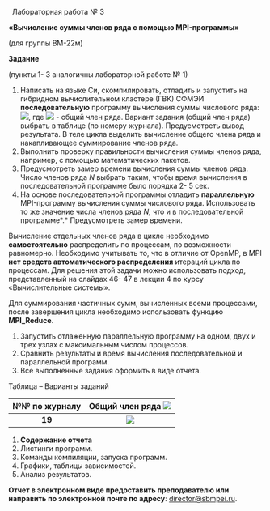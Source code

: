 ﻿` `Лабораторная работа № 3

**«Вычисление суммы членов ряда с помощью MPI-программы»** 

(для группы ВМ-22м)

**Задание**

(пункты 1- 3 аналогичны лабораторной работе № 1)

1. Написать на языке Си, скомпилировать, отладить и запустить на гибридном вычислительном кластере (ГВК) СФМЭИ **последовательную** программу вычисления суммы числового ряда: ![](Aspose.Words.ce467148-b3bd-4a77-b56a-c7fe69d4805e.001.png), где ![](Aspose.Words.ce467148-b3bd-4a77-b56a-c7fe69d4805e.002.png) - общий член ряда. Вариант задания (общий член ряда) выбрать в таблице (по номеру журнала). Предусмотреть вывод результата. В теле цикла выделить вычисление общего члена ряда и накапливающее суммирование членов ряда.
1. Выполнить проверку правильности вычисления суммы членов ряда, например, с помощью математических пакетов.
1. Предусмотреть замер времени вычисления суммы членов ряда. Число членов ряда *N* выбрать таким, чтобы время вычисления в последовательной программе было порядка 2- 5 сек.
1. На основе последовательной программы отладить **параллельную** MPI-программу вычисления суммы числового ряда. Использовать то же значение числа членов ряда *N,* что и в последовательной программе*.* Предусмотреть замер времени. 

Вычисление отдельных членов ряда в цикле необходимо **самостоятельно** распределить по процессам, по возможности равномерно. Необходимо учитывать то, что в отличие от OpenMP, в MPI **нет средств автоматического распределения** итераций цикла по процессам. Для решения этой задачи можно использовать подход, представленный на слайдах 46- 47 в лекции 4 по курсу «Вычислительные системы».  

Для суммирования частичных сумм, вычисленных всеми процессами, после завершения цикла необходимо использовать функцию **MPI\_Reduce**.

1. Запустить отлаженную параллельную программу на одном, двух и трех узлах с максимальным числом процессов.
1. Сравнить результаты и время вычисления последовательной и параллельной программ.
1. Все выполненные задания оформить в виде отчета.




Таблица – Варианты заданий

|№№ по журналу |Общий член ряда ![](Aspose.Words.ce467148-b3bd-4a77-b56a-c7fe69d4805e.002.png)|
| :-: | :-: |
|**19**|![](Aspose.Words.ce467148-b3bd-4a77-b56a-c7fe69d4805e.003.png)|

1. **Содержание отчета**
1. Листинги программ.
1. Команды компиляции, запуска программ.
1. Графики, таблицы зависимостей.
1. Анализ результатов.

**Отчет в электронном виде предоставить преподавателю или направить по электронной почте по адресу**: [director@sbmpei.ru]().
